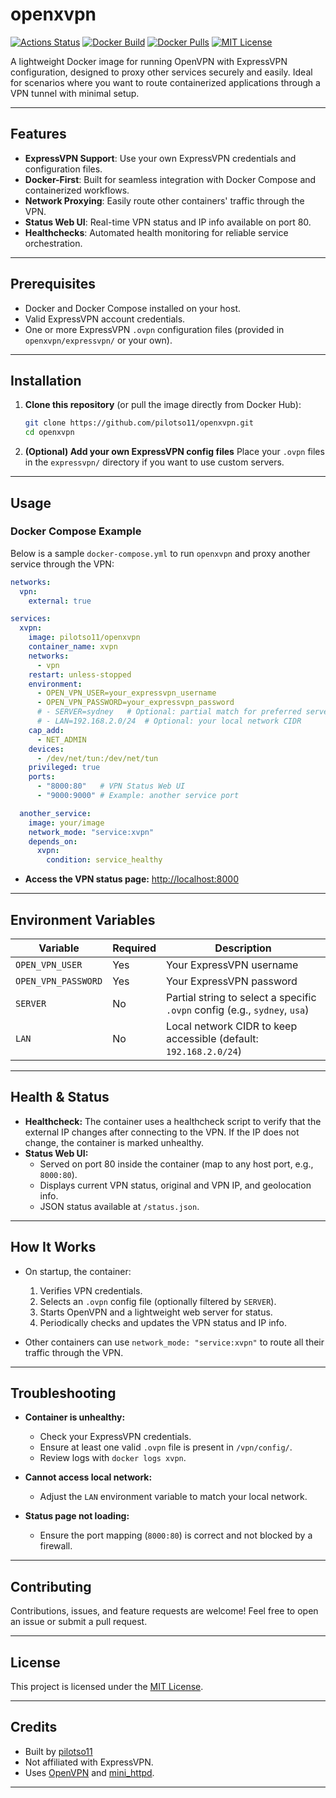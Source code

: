 # openxvpn

[![Actions Status](https://github.com/pilotso11/openxvpn/actions/workflows/docker.yml/badge.svg)](https://github.com/pilotso11/openxvpn/actions/workflows/docker.yml)
[![Docker Build](https://img.shields.io/docker/cloud/build/pilotso11/openxvpn?style=flat-square)](https://hub.docker.com/r/pilotso11/openxvpn/builds)
[![Docker Pulls](https://img.shields.io/docker/pulls/pilotso11/openxvpn?style=flat-square)](https://hub.docker.com/r/pilotso11/openxvpn)
[![MIT License](https://img.shields.io/github/license/pilotso11/openxvpn?style=flat-square)](./LICENSE)

A lightweight Docker image for running OpenVPN with ExpressVPN configuration, designed to proxy other services securely and easily. Ideal for scenarios where you want to route containerized applications through a VPN tunnel with minimal setup.

---

## Features

- **ExpressVPN Support**: Use your own ExpressVPN credentials and configuration files.
- **Docker-First**: Built for seamless integration with Docker Compose and containerized workflows.
- **Network Proxying**: Easily route other containers' traffic through the VPN.
- **Status Web UI**: Real-time VPN status and IP info available on port 80.
- **Healthchecks**: Automated health monitoring for reliable service orchestration.

---

## Prerequisites

- Docker and Docker Compose installed on your host.
- Valid ExpressVPN account credentials.
- One or more ExpressVPN `.ovpn` configuration files (provided in `openxvpn/expressvpn/` or your own).

---

## Installation

1. **Clone this repository** (or pull the image directly from Docker Hub):

   ```sh
   git clone https://github.com/pilotso11/openxvpn.git
   cd openxvpn
   ```

2. **(Optional) Add your own ExpressVPN config files**
   Place your `.ovpn` files in the `expressvpn/` directory if you want to use custom servers.

---

## Usage

### Docker Compose Example

Below is a sample `docker-compose.yml` to run `openxvpn` and proxy another service through the VPN:

```yaml
networks:
  vpn:
    external: true

services:
  xvpn:
    image: pilotso11/openxvpn
    container_name: xvpn
    networks:
      - vpn
    restart: unless-stopped
    environment:
      - OPEN_VPN_USER=your_expressvpn_username
      - OPEN_VPN_PASSWORD=your_expressvpn_password
      # - SERVER=sydney   # Optional: partial match for preferred server config file
      # - LAN=192.168.2.0/24  # Optional: your local network CIDR
    cap_add:
      - NET_ADMIN
    devices:
      - /dev/net/tun:/dev/net/tun
    privileged: true
    ports:
      - "8000:80"   # VPN Status Web UI
      - "9000:9000" # Example: another service port

  another_service:
    image: your/image
    network_mode: "service:xvpn"
    depends_on:
      xvpn:
        condition: service_healthy
```

- **Access the VPN status page:** [http://localhost:8000](http://localhost:8000)

---

## Environment Variables

| Variable           | Required | Description                                                                 |
|--------------------|----------|-----------------------------------------------------------------------------|
| `OPEN_VPN_USER`    | Yes      | Your ExpressVPN username                                                    |
| `OPEN_VPN_PASSWORD`| Yes      | Your ExpressVPN password                                                    |
| `SERVER`           | No       | Partial string to select a specific `.ovpn` config (e.g., `sydney`, `usa`)  |
| `LAN`              | No       | Local network CIDR to keep accessible (default: `192.168.2.0/24`)           |

---

## Health & Status

- **Healthcheck:**
  The container uses a healthcheck script to verify that the external IP changes after connecting to the VPN. If the IP does not change, the container is marked unhealthy.
- **Status Web UI:**
  - Served on port 80 inside the container (map to any host port, e.g., `8000:80`).
  - Displays current VPN status, original and VPN IP, and geolocation info.
  - JSON status available at `/status.json`.

---

## How It Works

- On startup, the container:
  1. Verifies VPN credentials.
  2. Selects an `.ovpn` config file (optionally filtered by `SERVER`).
  3. Starts OpenVPN and a lightweight web server for status.
  4. Periodically checks and updates the VPN status and IP info.

- Other containers can use `network_mode: "service:xvpn"` to route all their traffic through the VPN.

---

## Troubleshooting

- **Container is unhealthy:**
  - Check your ExpressVPN credentials.
  - Ensure at least one valid `.ovpn` file is present in `/vpn/config/`.
  - Review logs with `docker logs xvpn`.

- **Cannot access local network:**
  - Adjust the `LAN` environment variable to match your local network.

- **Status page not loading:**
  - Ensure the port mapping (`8000:80`) is correct and not blocked by a firewall.

---

## Contributing

Contributions, issues, and feature requests are welcome!
Feel free to open an issue or submit a pull request.

---

## License

This project is licensed under the [MIT License](./LICENSE).

---

## Credits

- Built by [pilotso11](https://github.com/pilotso11)
- Not affiliated with ExpressVPN.
- Uses [OpenVPN](https://openvpn.net/) and [mini_httpd](https://acme.com/software/mini_httpd/).

---
